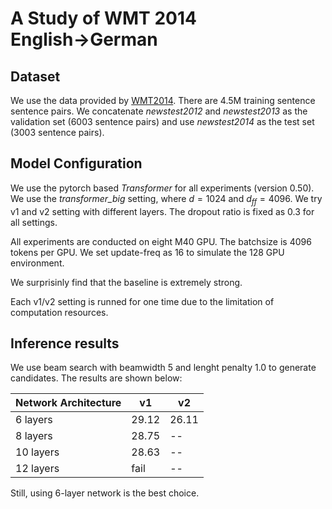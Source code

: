 <script type="text/x-mathjax-config">
MathJax.Hub.Config({
  tex2jax: {
    inlineMath: [['$','$'], ['\\(','\\)']],
    processEscapes: true
  }
});
</script>
<script src="https://cdnjs.cloudflare.com/ajax/libs/mathjax/2.7.0/MathJax.js?config=TeX-AMS-MML_HTMLorMML" type="text/javascript"></script>

# A Study of WMT 2014 English&#8594;German

## Dataset
We use the data provided by [WMT2014](http://www.statmt.org/wmt14/translation-task.html). There are 4.5M training sentence sentence pairs. We concatenate _newstest2012_ and _newstest2013_ as the validation set (6003 sentence pairs) and use _newstest2014_ as the test set (3003 sentence pairs).


## Model Configuration
We use the pytorch based _Transformer_ for all experiments (version 0.50). We use the _transformer_big_ setting, where $d=1024$ and $d_{ff}=4096$. We try v1 and v2 setting with different layers. The dropout ratio is fixed as $0.3$ for all settings.

All experiments are conducted on eight M40 GPU. The batchsize is $4096$ tokens per GPU. We set update-freq as 16 to simulate the 128 GPU environment.

We surprisinly find that the baseline is extremely strong.



Each v1/v2 setting is runned for one time due to the limitation of computation resources.
 
## Inference results
We use beam search with beamwidth 5 and lenght penalty 1.0 to generate candidates. The results are shown below:

| Network Architecture | v1 | v2 |
|-------|--------|---------|
| 6 layers | 29.12 | 26.11 |
| 8 layers | 28.75 | -- |
| 10 layers | 28.63 | -- |
| 12 layers | fail | -- |

Still, using 6-layer network is the best choice.

